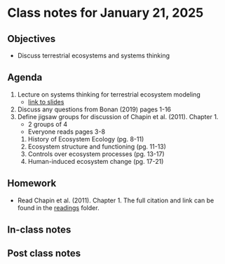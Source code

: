 # Class notes for January 21, 2025

## Objectives
- Discuss terrestrial ecosystems and systems thinking

## Agenda
1. Lecture on systems thinking for terrestrial ecosystem modeling
	- [link to slides](../lecture_slides/tem_slides_2025.01.21.pdf)
2. Discuss any questions from Bonan (2019) pages 1-16
3. Define jigsaw groups for discussion of Chapin et al. (2011). Chapter 1.
	- 2 groups of 4
	- Everyone reads pages 3-8
	1. History of Ecosystem Ecology (pg. 8-11)
	2. Ecosystem structure and functioning (pg. 11-13)
	3. Controls over ecosystem processes (pg. 13-17)
	4. Human-induced ecosystem change (pg. 17-21) 

## Homework
- Read Chapin et al. (2011). Chapter 1. The full citation and link can be found in the 
[readings](../readings) folder.

## In-class notes

## Post class notes
